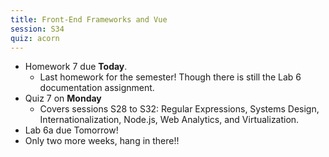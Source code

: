 ```yaml
---
title: Front-End Frameworks and Vue
session: S34
quiz: acorn
---
```


* Homework 7 due **Today**.
    * Last homework for the semester! Though there is still the Lab 6 documentation assignment.
* Quiz 7 on **Monday**
    * Covers sessions S28 to S32: Regular Expressions, Systems Design, Internationalization, Node.js, Web Analytics, and Virtualization.
* Lab 6a due Tomorrow!
* Only two more weeks, hang in there!!
